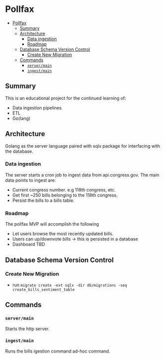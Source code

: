 # Pollfax

<!--toc:start-->
- [Pollfax](#pollfax)
  - [Summary](#summary)
  - [Architecture](#architecture)
    - [Data ingestion](#data-ingestion)
    - [Roadmap](#roadmap)
  - [Database Schema Version Control](#database-schema-version-control)
    - [Create New Migration](#create-new-migration)
  - [Commands](#commands)
    - [`server/main`](#servermain)
    - [`ingest/main`](#ingestmain)
<!--toc:end-->

## Summary

This is an educational project for the continued learning of:

- Data ingestion pipelines
- ETL
- Go(lang)

## Architecture

Golang as the server language paired with sqlx package for interfacing
with the database.

### Data ingestion

The server starts a cron job to ingest data from api.congress.gov. The main
data points to ingest are:

- Current congress number. e.g 118th congress, etc.
- Get first ~250 bills belonging to the 118th congress.
- Persist the bills to a bills table.

### Roadmap

The pollfax MVP will accomplish the following

- Let users browse the most recently updated bills.
- Users can up/downvote bills -> this is persisted in a database
- Dashboard TBD

## Database Schema Version Control

### Create New Migration

- run `migrate create -ext sqlx -dir db/migrations -seq create_bills_sentiment_table`

## Commands

### `server/main`

Starts the http server.

### `ingest/main`

Runs the bills igestion command ad-hoc command.
